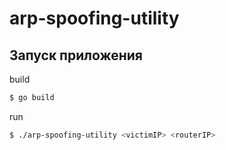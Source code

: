 # arp-spoofing-utility

## Запуск приложения
build
```bash
$ go build
```
run
```bash
$ ./arp-spoofing-utility <victimIP> <routerIP>
```
